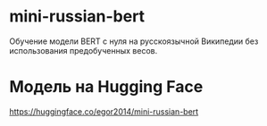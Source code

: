 # mini-russian-bert
Обучение модели BERT с нуля на русскоязычной Википедии без использования предобученных весов.

# Модель на Hugging Face
https://huggingface.co/egor2014/mini-russian-bert
